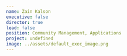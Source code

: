 ```yaml
---
name: Zain Kalson
executive: false
director: true
lead: false
position: Community Management, Applications
project: undefined
image: ../assets/default_exec_image.png
---
```

